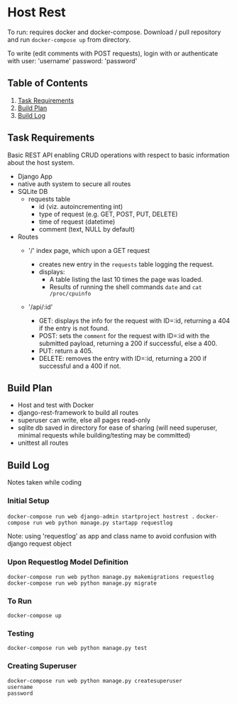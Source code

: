 # Host Rest

To run: requires docker and docker-compose. Download / pull repository and run `docker-compose up` from directory.

To write (edit comments with POST requests), login with or authenticate with user: 'username' password: 'password'

## Table of Contents
1. [Task Requirements](https://github.com/nixonbali/hostrest#task-requirements)
2. [Build Plan](https://github.com/nixonbali/hostrest#build-plan)
3. [Build Log](https://github.com/nixonbali/hostrest#build-log)


## Task Requirements
Basic REST API enabling CRUD operations with respect to basic information about the host system.

- Django App
- native auth system to secure all routes
- SQLite DB
  - requests table
    - id (viz. autoincrementing int)
    - type of request (e.g. GET, POST, PUT, DELETE)
    - time of request (datetime)
    - comment (text, NULL by default)
- Routes
  - '/' index page, which upon a GET request
    - creates new entry in the `requests` table logging the request.
    - displays:
      - A table listing the last 10 times the page was loaded.
      - Results of running the shell commands `date` and `cat /proc/cpuinfo`

  - '/api/:id'
    - GET: displays the info for the request with ID=:id, returning a 404 if the entry is not found.
    - POST: sets the `comment` for the request with ID=:id with the submitted payload, returning a 200 if successful, else a 400.
    - PUT: return a 405.
    - DELETE: removes the entry with ID=:id, returning a 200 if successful and a 400 if not.

## Build Plan
- Host and test with Docker
- django-rest-framework to build all routes
- superuser can write, else all pages read-only
- sqlite db saved in directory for ease of sharing (will need superuser, minimal requests while building/testing may be committed)
- unittest all routes

## Build Log

Notes taken while coding

### Initial Setup
`docker-compose run web django-admin startproject hostrest .`
`docker-compose run web python manage.py startapp requestlog`

Note: using 'requestlog' as app and class name to avoid confusion with django request object

### Upon Requestlog Model Definition
`docker-compose run web python manage.py makemigrations requestlog`
`docker-compose run web python manage.py migrate`

### To Run
`docker-compose up`

### Testing
`docker-compose run web python manage.py test`

### Creating Superuser
`docker-compose run web python manage.py createsuperuser` \
`username` \
`password`
